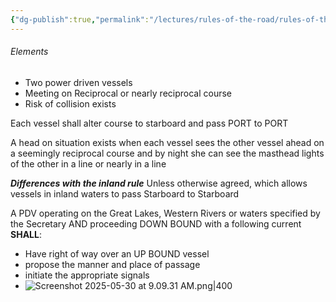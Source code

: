 ```yaml
---
{"dg-publish":true,"permalink":"/lectures/rules-of-the-road/rules-of-the-road-index/rule-14-head-on-situation/","created":"2025-05-27T09:26:54.372-04:00","updated":"2025-05-30T14:33:27.776-04:00"}
---
```


###### Elements
- Two power driven vessels
- Meeting on Reciprocal or nearly reciprocal course
- Risk of collision exists

Each vessel shall alter course to starboard and pass PORT to PORT

A head on situation exists when each vessel sees the other vessel ahead on a seemingly reciprocal course and by night she can see the masthead lights of the other in a line or nearly in a line 

***Differences with the inland rule***
Unless otherwise agreed, which allows vessels in inland waters to pass Starboard to Starboard

A PDV operating on the Great Lakes, Western Rivers or waters specified by the Secretary AND proceeding DOWN BOUND with a following current **SHALL**:
- Have right of way over an UP BOUND vessel
- propose the manner and place of passage
- initiate the appropriate signals 
- ![Screenshot 2025-05-30 at 9.09.31 AM.png|400](/img/user/attachments/Screenshot%202025-05-30%20at%209.09.31%20AM.png)
